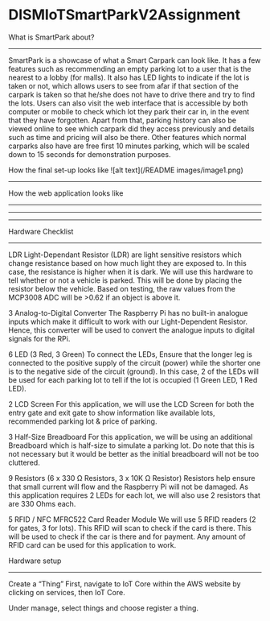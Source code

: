 # DISMIoTSmartParkV2Assignment

What is SmartPark about?
__________________________
SmartPark is a showcase of what a Smart Carpark can look like. It has a few features such as recommending an empty parking lot to a user that is the nearest to a lobby (for malls). It also has LED lights to indicate if the lot is taken or not, which allows users to see from afar if that section of the carpark is taken so that he/she does not have to drive there and try to find the lots. Users can also visit the web interface that is accessible by both computer or mobile to check which lot they park their car in, in the event that they have forgotten. Apart from that, parking history can also be viewed online to see which carpark did they access previously and details such as time and pricing will also be there. Other features which normal carparks also have are free first 10 minutes parking, which will be scaled down to 15 seconds for demonstration purposes.

How the final set-up looks like
![alt text](/README images/image1.png)
__________________________
How the web application looks like
__________________________
__________________________
__________________________

Hardware Checklist
__________________________

LDR
Light-Dependant Resistor (LDR) are light sensitive resistors which change resistance based on how much light they are exposed to. In this case, the resistance is higher when it is dark. We will use this hardware to tell whether or not a vehicle is parked. This will be done by placing the resistor below the vehicle. Based on testing, the raw values from the MCP3008 ADC will be >0.62 if an object is above it.

3 Analog-to-Digital Converter
The Raspberry Pi has no built-in analogue inputs which make it difficult to work with our Light-Dependent Resistor. Hence, this converter will be used to convert the analogue inputs to digital signals for the RPi.

6 LED (3 Red, 3 Green)
To connect the LEDs, Ensure that the longer leg is connected to the positive supply of the circuit (power) while the shorter one is to the negative side of the circuit (ground). In this case, 2 of the LEDs will be used for each parking lot to tell if the lot is occupied (1 Green LED, 1 Red LED).

2 LCD Screen
For this application, we will use the LCD Screen for both the entry gate and exit gate to show information like available lots, recommended parking lot & price of parking.

3 Half-Size Breadboard
For this application, we will be using an additional Breadboard which is half-size to simulate a parking lot. Do note that this is not necessary but it would be better as the initial breadboard will not be too cluttered. 

9 Resistors (6 x 330 Ω Resistors, 3 x 10K Ω Resistor)
Resistors help ensure that small current will flow and the Raspberry Pi will not be damaged.
As this application requires 2 LEDs for each lot, we will also use 2 resistors that are 330 Ohms each.

5 RFID / NFC MFRC522 Card Reader Module
We will use 5 RFID readers (2 for gates, 3 for lots). This RFID will scan to check if the card is there. This will be used to check if the car is there and for payment. Any amount of RFID card can be used for this application to work.

Hardware setup

_______________

Create a “Thing”
First, navigate to IoT Core within the AWS website by clicking on services, then IoT Core.

Under manage, select things and choose register a thing.



















